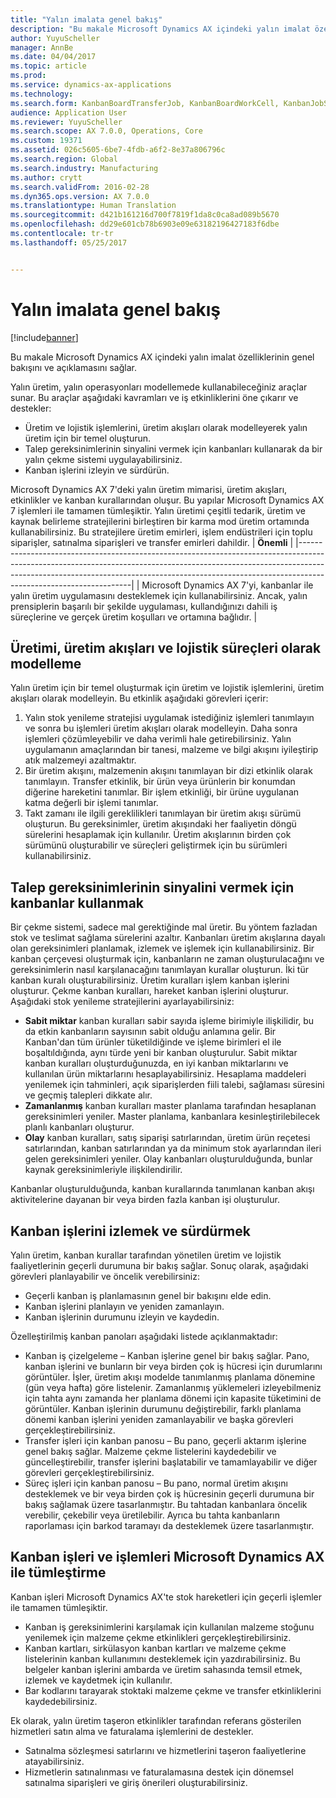 ```yaml
---
title: "Yalın imalata genel bakış"
description: "Bu makale Microsoft Dynamics AX içindeki yalın imalat özelliklerinin genel bakışını ve açıklamasını sağlar."
author: YuyuScheller
manager: AnnBe
ms.date: 04/04/2017
ms.topic: article
ms.prod: 
ms.service: dynamics-ax-applications
ms.technology: 
ms.search.form: KanbanBoardTransferJob, KanbanBoardWorkCell, KanbanJobSchedulingListPage, LeanProductionFlow
audience: Application User
ms.reviewer: YuyuScheller
ms.search.scope: AX 7.0.0, Operations, Core
ms.custom: 19371
ms.assetid: 026c5605-6be7-4fdb-a6f2-8e37a806796c
ms.search.region: Global
ms.search.industry: Manufacturing
ms.author: crytt
ms.search.validFrom: 2016-02-28
ms.dyn365.ops.version: AX 7.0.0
ms.translationtype: Human Translation
ms.sourcegitcommit: d421b161216d700f7819f1da8c0ca8ad089b5670
ms.openlocfilehash: dd29e601cb78b6903e09e63182196427183f6dbe
ms.contentlocale: tr-tr
ms.lasthandoff: 05/25/2017


---
```


# <a name="lean-manufacturing-overview"></a>Yalın imalata genel bakış

[!include[banner](../includes/banner.md)]


Bu makale Microsoft Dynamics AX içindeki yalın imalat özelliklerinin genel bakışını ve açıklamasını sağlar.

Yalın üretim, yalın operasyonları modellemede kullanabileceğiniz araçlar sunar. Bu araçlar aşağıdaki kavramları ve iş etkinliklerini öne çıkarır ve destekler:
-   Üretim ve lojistik işlemlerini, üretim akışları olarak modelleyerek yalın üretim için bir temel oluşturun.
-   Talep gereksinimlerinin sinyalini vermek için kanbanları kullanarak da bir yalın çekme sistemi uygulayabilirsiniz.
-   Kanban işlerini izleyin ve sürdürün.

Microsoft Dynamics AX 7'deki yalın üretim mimarisi, üretim akışları, etkinlikler ve kanban kurallarından oluşur. Bu yapılar Microsoft Dynamics AX 7 işlemleri ile tamamen tümleşiktir. Yalın üretimi çeşitli tedarik, üretim ve kaynak belirleme stratejilerini birleştiren bir karma mod üretim ortamında kullanabilirsiniz. Bu stratejilere üretim emirleri, işlem endüstrileri için toplu siparişler, satınalma siparişleri ve transfer emirleri dahildir.
| **Önemli**                                                                                                                                                                                                                                                                |
|------------------------------------------------------------------------------------------------------------------------------------------------------------------------------------------------------------------------------------------------------------------------------|
| Microsoft Dynamics AX 7'yi, kanbanlar ile yalın üretim uygulamasını desteklemek için kullanabilirsiniz. Ancak, yalın prensiplerin başarılı bir şekilde uygulaması, kullandığınızı dahili iş süreçlerine ve gerçek üretim koşulları ve ortamına bağlıdır. |

## <a name="modeling-manufacturing-and-logistics-processes-as-production-flows"></a> Üretimi, üretim akışları ve lojistik süreçleri olarak modelleme
Yalın üretim için bir temel oluşturmak için üretim ve lojistik işlemlerini, üretim akışları olarak modelleyin. Bu etkinlik aşağıdaki görevleri içerir:
1.  Yalın stok yenileme stratejisi uygulamak istediğiniz işlemleri tanımlayın ve sonra bu işlemleri üretim akışları olarak modelleyin. Daha sonra işlemleri çözümleyebilir ve daha verimli hale getirebilirsiniz. Yalın uygulamanın amaçlarından bir tanesi, malzeme ve bilgi akışını iyileştirip atık malzemeyi azaltmaktır.
2.  Bir üretim akışını, malzemenin akışını tanımlayan bir dizi etkinlik olarak tanımlayın. Transfer etkinlik, bir ürün veya ürünlerin bir konumdan diğerine hareketini tanımlar. Bir işlem etkinliği, bir ürüne uygulanan katma değerli bir işlemi tanımlar.
3.  Takt zamanı ile ilgili gereklilikleri tanımlayan bir üretim akışı sürümü oluşturun. Bu gereksinimler, üretim akışındaki her faaliyetin döngü sürelerini hesaplamak için kullanılır. Üretim akışlarının birden çok sürümünü oluşturabilir ve süreçleri geliştirmek için bu sürümleri kullanabilirsiniz.

## <a name="using-kanbans-to-signal-demand-requirements"></a> Talep gereksinimlerinin sinyalini vermek için kanbanlar kullanmak
Bir çekme sistemi, sadece mal gerektiğinde mal üretir. Bu yöntem fazladan stok ve teslimat sağlama sürelerini azaltır. Kanbanları üretim akışlarına dayalı olan gereksinimleri planlamak, izlemek ve işlemek için kullanabilirsiniz. Bir kanban çerçevesi oluşturmak için, kanbanların ne zaman oluşturulacağını ve gereksinimlerin nasıl karşılanacağını tanımlayan kurallar oluşturun. İki tür kanban kuralı oluşturabilirsiniz. Üretim kuralları işlem kanban işlerini oluşturur. Çekme kanban kuralları, hareket kanban işlerini oluşturur. Aşağıdaki stok yenileme stratejilerini ayarlayabilirsiniz:
-   **Sabit miktar** kanban kuralları sabir sayıda işleme birimiyle ilişkilidir, bu da etkin kanbanların sayısının sabit olduğu anlamına gelir. Bir Kanban'dan tüm ürünler tüketildiğinde ve işleme birimleri el ile boşaltıldığında, aynı türde yeni bir kanban oluşturulur. Sabit miktar kanban kuralları oluşturduğunuzda, en iyi kanban miktarlarını ve kullanılan ürün miktarlarını hesaplayabilirsiniz. Hesaplama maddeleri yenilemek için tahminleri, açık siparişlerden fiili talebi, sağlaması süresini ve geçmiş talepleri dikkate alır.
-   **Zamanlanmış** kanban kuralları master planlama tarafından hesaplanan gereksinimleri yeniler. Master planlama, kanbanlara kesinleştirilebilecek planlı kanbanları oluşturur.
-   **Olay** kanban kuralları, satış siparişi satırlarından, üretim ürün reçetesi satırlarından, kanban satırlarından ya da minimum stok ayarlarından ileri gelen gereksinimleri yeniler. Olay kanbanları oluşturulduğunda, bunlar kaynak gereksinimleriyle ilişkilendirilir.

Kanbanlar oluşturulduğunda, kanban kurallarında tanımlanan kanban akışı aktivitelerine dayanan bir veya birden fazla kanban işi oluşturulur.

## <a name="monitoring-and-maintaining-kanban-jobs"></a> Kanban işlerini izlemek ve sürdürmek
Yalın üretim, kanban kurallar tarafından yönetilen üretim ve lojistik faaliyetlerinin geçerli durumuna bir bakış sağlar. Sonuç olarak, aşağıdaki görevleri planlayabilir ve öncelik verebilirsiniz:

-   Geçerli kanban iş planlamasının genel bir bakışını elde edin.
-   Kanban işlerini planlayın ve yeniden zamanlayın.
-   Kanban işlerinin durumunu izleyin ve kaydedin.

Özelleştirilmiş kanban panoları aşağıdaki listede açıklanmaktadır:
-   Kanban iş çizelgeleme – Kanban işlerine genel bir bakış sağlar. Pano, kanban işlerini ve bunların bir veya birden çok iş hücresi için durumlarını görüntüler. İşler, üretim akışı modelde tanımlanmış planlama dönemine (gün veya hafta) göre listelenir. Zamanlanmış yüklemeleri izleyebilmeniz için tahta aynı zamanda her planlama dönemi için kapasite tüketimini de görüntüler. Kanban işlerinin durumunu değiştirebilir, farklı planlama dönemi kanban işlerini yeniden zamanlayabilir ve başka görevleri gerçekleştirebilirsiniz.
-   Transfer işleri için kanban panosu – Bu pano, geçerli aktarım işlerine genel bakış sağlar. Malzeme çekme listelerini kaydedebilir ve güncelleştirebilir, transfer işlerini başlatabilir ve tamamlayabilir ve diğer görevleri gerçekleştirebilirsiniz.
-   Süreç işleri için kanban panosu – Bu pano, normal üretim akışını desteklemek ve bir veya birden çok iş hücresinin geçerli durumuna bir bakış sağlamak üzere tasarlanmıştır. Bu tahtadan kanbanlara öncelik verebilir, çekebilir veya üretilebilir. Ayrıca bu tahta kanbanların raporlaması için barkod taramayı da desteklemek üzere tasarlanmıştır.

## <a name="kanban-jobs-and-integration-with-microsoft-dynamics-ax-processes"></a> Kanban işleri ve işlemleri Microsoft Dynamics AX ile tümleştirme
Kanban işleri Microsoft Dynamics AX'te stok hareketleri için geçerli işlemler ile tamamen tümleşiktir.
-   Kanban iş gereksinimlerini karşılamak için kullanılan malzeme stoğunu yenilemek için malzeme çekme etkinlikleri gerçekleştirebilirsiniz.
-   Kanban kartları, sirkülasyon kanban kartları ve malzeme çekme listelerinin kanban kullanımını desteklemek için yazdırabilirsiniz. Bu belgeler kanban işlerini ambarda ve üretim sahasında temsil etmek, izlemek ve kaydetmek için kullanılır.
-   Bar kodlarını tarayarak stoktaki malzeme çekme ve transfer etkinliklerini kaydedebilirsiniz.

Ek olarak, yalın üretim taşeron etkinlikler tarafından referans gösterilen hizmetleri satın alma ve faturalama işlemlerini de destekler.
-   Satınalma sözleşmesi satırlarını ve hizmetlerini taşeron faaliyetlerine atayabilirsiniz.
-   Hizmetlerin satınalınması ve faturalamasına destek için dönemsel satınalma siparişleri ve giriş önerileri oluşturabilirsiniz.






